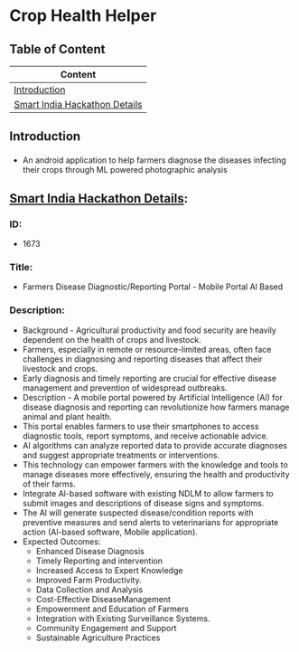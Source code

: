 # Crop Health Helper

## Table of Content
| Content                                  |
|------------------------------------------|
| [Introduction](#c-intro)                 |
| [Smart India Hackathon Details](#c-sihd) |

## <p id='c-intro'>Introduction</p>
- An android application to help farmers diagnose the diseases infecting their crops through ML powered photographic analysis

## <p id='c-sihd'>[Smart India Hackathon Details][wl-sih-24-ps]:</p>
### ID:
- 1673
### Title:
- Farmers Disease Diagnostic/Reporting Portal - Mobile Portal Al Based
### Description:
- Background - Agricultural productivity and food security are heavily dependent on the health of crops and livestock.
- Farmers, especially in remote or resource-limited areas, often face challenges in diagnosing and reporting diseases that affect their livestock and crops.
- Early diagnosis and timely reporting are crucial for effective disease management and prevention of widespread outbreaks.
- Description - A mobile portal powered by Artificial Intelligence (Al) for disease diagnosis and reporting can revolutionize how farmers manage animal and plant health.
- This portal enables farmers to use their smartphones to access diagnostic tools, report symptoms, and receive actionable advice.
- AI algorithms can analyze reported data to provide accurate diagnoses and suggest appropriate treatments or interventions.
- This technology can empower farmers with the knowledge and tools to manage diseases more effectively, ensuring the health and productivity of their farms.
- Integrate Al-based software with existing NDLM to allow farmers to submit images and descriptions of disease signs and symptoms.
- The Al will generate suspected disease/condition reports with preventive measures and send alerts to veterinarians for appropriate action (Al-based software, Mobile application).
- Expected Outcomes:
    - Enhanced Disease Diagnosis
    - Timely Reporting and intervention
    - Increased Access to Expert Knowledge
    - Improved Farm Productivity.
    - Data Collection and Analysis
    - Cost-Effective DiseaseManagement
    - Empowerment and Education of Farmers
    - Integration with Existing Surveillance Systems.
    - Community Engagement and Support
    - Sustainable Agriculture Practices


<!--weblinks-->
[wl-sih-24-ps]: https://www.sih.gov.in/sih2024PS